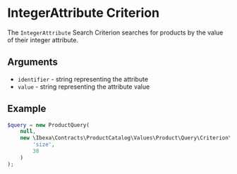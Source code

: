 # IntegerAttribute Criterion

The `IntegerAttribute` Search Criterion searches for products by the value of their integer attribute.

## Arguments

- `identifier` - string representing the attribute
- `value` - string representing the attribute value

## Example

``` php
$query = new ProductQuery(
    null,
    new \Ibexa\Contracts\ProductCatalog\Values\Product\Query\Criterion\IntegerAttribute(
        'size',
        38
    )
);
```
